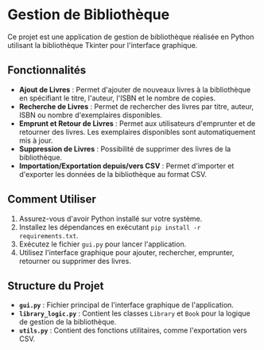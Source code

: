 # Gestion de Bibliothèque

Ce projet est une application de gestion de bibliothèque réalisée en Python utilisant la bibliothèque Tkinter pour l'interface graphique.

## Fonctionnalités

- **Ajout de Livres** : Permet d'ajouter de nouveaux livres à la bibliothèque en spécifiant le titre, l'auteur, l'ISBN et le nombre de copies.
- **Recherche de Livres** : Permet de rechercher des livres par titre, auteur, ISBN ou nombre d'exemplaires disponibles.
- **Emprunt et Retour de Livres** : Permet aux utilisateurs d'emprunter et de retourner des livres. Les exemplaires disponibles sont automatiquement mis à jour.
- **Suppression de Livres** : Possibilité de supprimer des livres de la bibliothèque.
- **Importation/Exportation depuis/vers CSV** : Permet d'importer et d'exporter les données de la bibliothèque au format CSV.

## Comment Utiliser

1. Assurez-vous d'avoir Python installé sur votre système.
2. Installez les dépendances en exécutant `pip install -r requirements.txt`.
3. Exécutez le fichier `gui.py` pour lancer l'application.
4. Utilisez l'interface graphique pour ajouter, rechercher, emprunter, retourner ou supprimer des livres.

## Structure du Projet

- **`gui.py`** : Fichier principal de l'interface graphique de l'application.
- **`library_logic.py`** : Contient les classes `Library` et `Book` pour la logique de gestion de la bibliothèque.
- **`utils.py`** : Contient des fonctions utilitaires, comme l'exportation vers CSV.